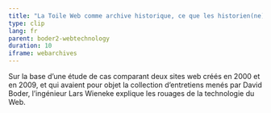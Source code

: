```yaml
---
title: "La Toile Web comme archive historique, ce que les historien(ne)s doivent savoir"
type: clip
lang: fr
parent: boder2-webtechnology
duration: 10
iframe: webarchives
---
```


Sur la base d’une étude de cas comparant deux sites web créés en 2000 et en 2009, et qui avaient pour objet la collection d’entretiens menés par David Boder, l’ingénieur Lars Wieneke explique les rouages de la technologie du Web.


<!-- more -->
